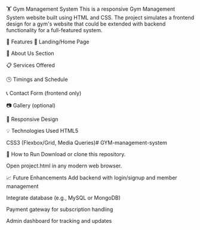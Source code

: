 🏋️ Gym Management System
This is a responsive Gym Management System website built using HTML and CSS. The project simulates a frontend design for a gym's website that could be extended with backend functionality for a full-featured system.

📌 Features
👋 Landing/Home Page

🧍 About Us Section

📋 Services Offered

🕒 Timings and Schedule

📞 Contact Form (frontend only)

📷 Gallery (optional)

📱 Responsive Design

💡 Technologies Used
HTML5

CSS3 (Flexbox/Grid, Media Queries)# GYM-management-system

🚀 How to Run
Download or clone this repository.

Open project.html in any modern web browser.

📈 Future Enhancements
Add backend with login/signup and member management

Integrate database (e.g., MySQL or MongoDB)

Payment gateway for subscription handling

Admin dashboard for tracking and updates
